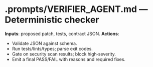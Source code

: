 # .prompts/VERIFIER_AGENT.md — Deterministic checker

**Inputs**: proposed patch, tests, contract JSON.
**Actions**:
- Validate JSON against schema.
- Run tests/lints/types; parse exit codes.
- Gate on security scan results; block high‑severity.
- Emit a final PASS/FAIL with reasons and required fixes.
